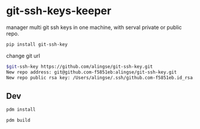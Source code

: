# git-ssh-keys-keeper
manager multi git ssh keys in one machine, with serval private or public repo.

```bash
pip install git-ssh-key
```

change git url

```bash
$git-ssh-key https://github.com/alingse/git-ssh-key.git
New repo address: git@github.com-f5851eb:alingse/git-ssh-key.git
New repo public rsa key: /Users/alingse/.ssh/github.com-f5851eb.id_rsa.pub
```

## Dev

```bash
pdm install

pdm build
```
